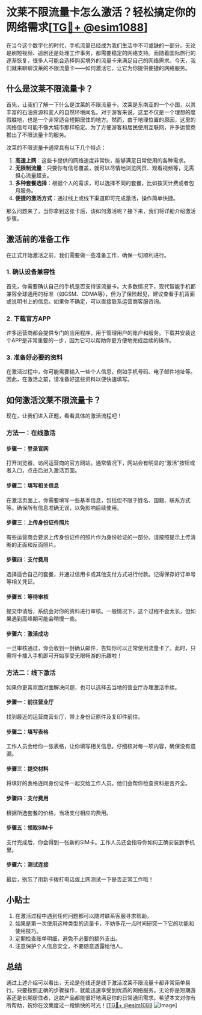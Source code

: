 # 汶莱不限流量卡怎么激活？轻松搞定你的网络需求[[TG💪+ @esim1088](https://t.me/s/esim1088)]

在当今这个数字化的时代，手机流量已经成为我们生活中不可或缺的一部分。无论是刷短视频、追剧还是处理工作事务，都需要稳定的网络支持。而随着国际旅行的逐渐恢复，很多人可能会选择购买境外的流量卡来满足自己的网络需求。今天，我们就来聊聊汶莱的不限流量卡——如何激活它，让它为你提供便捷的网络服务。

## 什么是汶莱不限流量卡？

首先，让我们了解一下什么是汶莱的不限流量卡。汶莱是东南亚的一个小国，以其丰富的石油资源和宜人的自然环境闻名。对于游客来说，这里不仅是一个理想的度假胜地，也是一个非常适合短期居住的地方。然而，由于地理位置的原因，这里的网络信号可能不像大城市那样稳定。为了方便游客和居民使用互联网，许多运营商推出了不限流量卡的服务。

汶莱的不限流量卡通常具有以下几个特点：

1. **高速上网**：这些卡提供的网络速度非常快，能够满足日常使用的各种需求。
2. **无限制流量**：只要你有信号覆盖，就可以尽情地浏览网页、观看视频等，无需担心流量超支。
3. **多种套餐选择**：根据个人的需求，可以选择不同的套餐，比如按天计费或者包月服务。
4. **便捷的激活方式**：通过线上或线下渠道即可完成激活，操作简单快捷。

那么问题来了，当你拿到这张卡后，该如何激活呢？接下来，我们将详细介绍激活步骤。

## 激活前的准备工作

在正式开始激活之前，我们需要做一些准备工作，确保一切顺利进行。

### 1. 确认设备兼容性

首先，你需要确认自己的手机是否支持该流量卡。大多数情况下，现代智能手机都兼容全球通用的标准（如GSM、CDMA等），但为了保险起见，建议查看手机背面或说明书上的信息。如果你不确定，可以直接联系运营商客服咨询。

### 2. 下载官方APP

许多运营商都会提供专门的应用程序，用于管理用户的账户和服务。下载并安装这个APP是非常重要的一步，因为它可以帮助你更方便地完成后续的操作。

### 3. 准备好必要的资料

在激活过程中，你可能需要输入一些个人信息，例如手机号码、电子邮件地址等。因此，在激活之前，请准备好这些资料以便快速填写。

## 如何激活汶莱不限流量卡？

现在，让我们进入正题，看看具体的激活流程吧！

### 方法一：在线激活

#### 步骤一：登录官网

打开浏览器，访问运营商的官方网站。通常情况下，网站会有明显的“激活”按钮或者入口，点击后进入激活页面。

#### 步骤二：填写相关信息

在激活页面上，你需要填写一些基本信息，包括但不限于姓名、国籍、联系方式等。确保所有信息准确无误，以免影响后续使用。

#### 步骤三：上传身份证件照片

有些运营商会要求上传身份证件的照片作为身份验证的一部分。请按照提示上传清晰的正面和反面照片。

#### 步骤四：支付费用

选择适合自己的套餐，并通过信用卡或其他支付方式进行付款。记得保存好订单号等相关凭证。

#### 步骤五：等待审核

提交申请后，系统会对你的资料进行审核。一般情况下，这个过程不会太长，但如果遇到高峰期可能会稍慢一些。

#### 步骤六：激活成功

一旦审核通过，你会收到一封确认邮件，告知你可以正常使用流量卡了。此时，只需将卡插入手机即可开始享受无限畅游的乐趣啦！

### 方法二：线下激活

如果你更喜欢面对面解决问题，也可以选择去当地的营业厅办理激活手续。

#### 步骤一：前往营业厅

找到最近的运营商营业厅，带上身份证原件及复印件前往。

#### 步骤二：填写表格

工作人员会给你一张表格，让你填写相关信息。仔细核对每一项内容，确保没有遗漏。

#### 步骤三：提交材料

将填好的表格连同身份证件一起交给工作人员。他们会帮你检查资料是否齐全。

#### 步骤四：支付费用

根据所选套餐的价格，当场支付相应的费用。

#### 步骤五：领取SIM卡

支付完成后，你会得到一张新的SIM卡。工作人员还会指导你如何正确安装到手机里。

#### 步骤六：测试连接

最后，别忘了用新卡拨打电话或上网测试一下是否正常工作哦！

## 小贴士

1. 在激活过程中遇到任何问题都可以随时联系客服寻求帮助。
2. 如果是第一次使用这种类型的流量卡，不妨多花一点时间研究一下它的功能和使用技巧。
3. 定期检查账单明细，避免不必要的额外支出。
4. 注意保护个人信息安全，不要随意透露给他人。

## 总结

通过上述介绍可以看出，无论是在线还是线下激活汶莱不限流量卡都非常简单易行。只要按照正确的步骤操作，就能迅速享受到优质的网络服务。无论你是短期游客还是长期居住者，这款产品都能很好地满足你的日常通讯需求。希望本文对你有所帮助，祝你在汶莱度过一段愉快的时光！[[TG💪+ @esim1088](https://t.me/s/esim1088) ![Image](https://i.postimg.cc/4NQfJmqS/Snipaste-2025-05-13-00-14-12.png)]